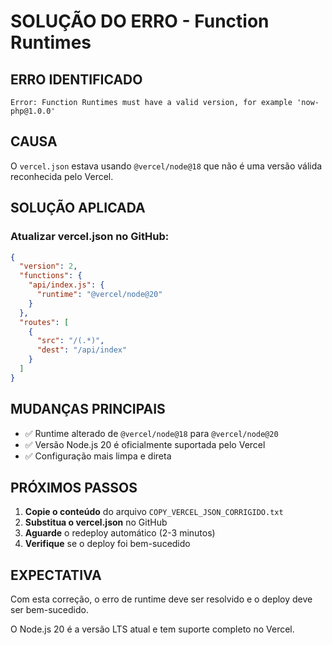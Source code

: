 # SOLUÇÃO DO ERRO - Function Runtimes

## ERRO IDENTIFICADO
```
Error: Function Runtimes must have a valid version, for example 'now-php@1.0.0'
```

## CAUSA
O `vercel.json` estava usando `@vercel/node@18` que não é uma versão válida reconhecida pelo Vercel.

## SOLUÇÃO APLICADA

### Atualizar vercel.json no GitHub:
```json
{
  "version": 2,
  "functions": {
    "api/index.js": {
      "runtime": "@vercel/node@20"
    }
  },
  "routes": [
    {
      "src": "/(.*)",
      "dest": "/api/index"
    }
  ]
}
```

## MUDANÇAS PRINCIPAIS
- ✅ Runtime alterado de `@vercel/node@18` para `@vercel/node@20`
- ✅ Versão Node.js 20 é oficialmente suportada pelo Vercel
- ✅ Configuração mais limpa e direta

## PRÓXIMOS PASSOS

1. **Copie o conteúdo** do arquivo `COPY_VERCEL_JSON_CORRIGIDO.txt`
2. **Substitua o vercel.json** no GitHub
3. **Aguarde** o redeploy automático (2-3 minutos)
4. **Verifique** se o deploy foi bem-sucedido

## EXPECTATIVA
Com esta correção, o erro de runtime deve ser resolvido e o deploy deve ser bem-sucedido.

O Node.js 20 é a versão LTS atual e tem suporte completo no Vercel.